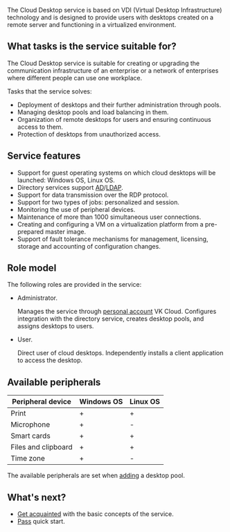 The Cloud Desktop service is based on VDI (Virtual Desktop Infrastructure) technology and is designed to provide users with desktops created on a remote server and functioning in a virtualized environment.

## What tasks is the service suitable for?

The Cloud Desktop service is suitable for creating or upgrading the communication infrastructure of an enterprise or a network of enterprises where different people can use one workplace.

Tasks that the service solves:

- Deployment of desktops and their further administration through pools.
- Managing desktop pools and load balancing in them.
- Organization of remote desktops for users and ensuring continuous access to them.
- Protection of desktops from unauthorized access.

## Service features

- Support for guest operating systems on which cloud desktops will be launched: Windows OS, Linux OS.
- Directory services support [AD](https://learn.microsoft.com/windows-server/identity/ad-ds/get-started/virtual-dc/active-directory-domain-services-overview)/[LDAP](https://docs.altlinux.org/archive/2.4/html-single/master/alt-docs-master/ch06s11.html).
- Support for data transmission over the RDP protocol.
- Support for two types of jobs: personalized and session.
- Monitoring the use of peripheral devices.
- Maintenance of more than 1000 simultaneous user connections.
- Creating and configuring a VM on a virtualization platform from a pre-prepared master image.
- Support of fault tolerance mechanisms for management, licensing, storage and accounting of configuration changes.

## Role model

The following roles are provided in the service:

- Administrator.

  Manages the service through [personal account](https://mcs.mail.ru/app/en) VK Cloud. Configures integration with the directory service, creates desktop pools, and assigns desktops to users.

- User.

  Direct user of cloud desktops. Independently installs a client application to access the desktop.

## Available peripherals

| Peripheral device | Windows OS | Linux OS |
| --- | --- | --- |
| Print | + | + |
| Microphone | + | - |
| Smart cards | + | + |
| Files and clipboard | + | + |
| Time zone | + | - |

The available peripherals are set when [adding](../../instructions/desktops-pool/add/) a desktop pool.

## What's next?

- [Get acquainted](../vdi-reference/) with the basic concepts of the service.
- [Pass](../../quick-start/) quick start.
